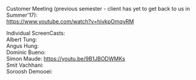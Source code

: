 Customer Meeting (previous semester - client has yet to get back to us in Summer'17):   
https://www.youtube.com/watch?v=hivkpOmqyRM
   

Individual ScreenCasts:    
Albert Tung:   
Angus Hung:   
Dominic Bueno:   
Simon Maude:        https://youtu.be/9B1JBODWMKs   
Smit Vachhani:   
Soroosh Demooei:   
